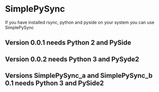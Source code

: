 # SimplePySync
If you have installed rsync, python and pyside on your system you can use SimplePySync
## Version 0.0.1 needs Python 2 and PySide
## Version 0.0.2 needs Python 3 and PySyde2
## Versions SimplePySync_a and SimplePySync_b 0.1 needs Python 3 and PySide2
